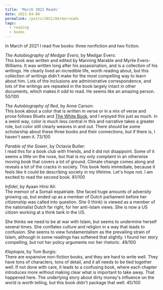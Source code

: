 ```yaml
---
title: 'March 2021 Reads'
date: 2021-04-08
permalink: /posts/2021/04/marreads
tags:
  - reading
  - books
---
```


In March of 2021 I read five books: three nonfiction and two fiction.

_The Autobiography of Medgar Evers_, by Medgar Evers:\
This book was written and edited by Manning Marable and Myrlie Evers-Williams. It was written long after his assassination, and is a collection of his writings. He clearly lived an incredible life, worth reading about, but this collection of writings didn't make for the most compelling way to learn about him. Lots of the inclusions are administrative correspondence, and lots of the writings are repeated in the book largely intact in other documents, which makes it odd to read. He seems like an amazing person. 50/100

_The Autobiography of Red_, by Anne Carson:\
This book about a color that is written in verse or in a mix of verse and prose follows Bluets and [The White Book](2020-12-01-novreads.md), and I enjoyed this just as much. In a weird way, color is much less central in this and narrative takes a greater role, but color still clearly weaves in and out. There should be some scholarship about these three books and their connections, but if there is, I haven't seen it. 73/100

_Parable of the Sower_, by Octavia Butler:\
I read this for a book club with friends, and it did not disappoint. Some of it seems a little on the nose, but that is my only complaint in an otherwise moving book that covers a lot of ground. Climate change comes along and reveals a lot of the cracks in society. This book feels immediate, because it feels like it could be describing society in my lifetime. Let's hope not. I am excited to read the second book. 81/100

_Infidel_, by Ayaan Hirsi Ali:\
The memoir of a Somali expatriate. She faced huge amounts of adversity growing up, but ended up as a member of Dutch parliament before her citizenship was called into question. She (I think) is viewed as a member of the nationalist Dutch far right, for her anti-Islam views. She is now a US citizen working at a think tank in the US.

She thinks we need to be at war with Islam, but seems to undermine herself several times. She conflates culture and religion in a way that leads to confusion. She seems to view fundamentalism as the prevailing strain of Islam, although in some readings has softened that slightly. I found her story compelling, but not her policy arguments nor her rhetoric. 49/100

_Kleptopia_, by Tom Burgis:\
There are expansive non-fiction books, and they are hard to write well. They have tons of characters, tons of detail, and it all needs to be tied together well. If not done with care, it leads to a confusing book, where each chapter introduces more without making clear what is important to take away. That happened here. The underlying story about dirty money's influence on the world is worth telling, but this book didn't package that well. 45/100